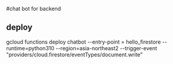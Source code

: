 #chat bot for backend

## deploy 
gcloud functions deploy chatbot --entry-point = hello_firestore --runtime=python310 --region=asia-northeast2 --trigger-event "providers/cloud.firestore/eventTypes/document.write"
